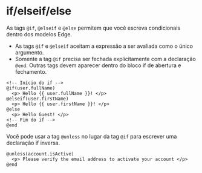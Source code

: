 # if/elseif/else

As tags `@if`, `@elseif` e `@else` permitem que você escreva condicionais dentro dos modelos Edge.

- As tags `@if` e `@elseif` aceitam a expressão a ser avaliada como o único argumento.
- Somente a tag `@if` precisa ser fechada explicitamente com a declaração `@end`. Outras tags devem aparecer dentro do bloco if de abertura e fechamento.

```edge
<!-- Início do if -->
@if(user.fullName)
  <p> Hello {{ user.fullName }}! </p>
@elseif(user.firstName)
  <p> Hello {{ user.firstName }}! </p>
@else
  <p> Hello Guest! </p>
<!-- Fim do if -->
@end
```

Você pode usar a tag `@unless` no lugar da tag `@if` para escrever uma declaração if inversa.

```edge
@unless(account.isActive)
  <p> Please verify the email address to activate your account </p>
@end
```
